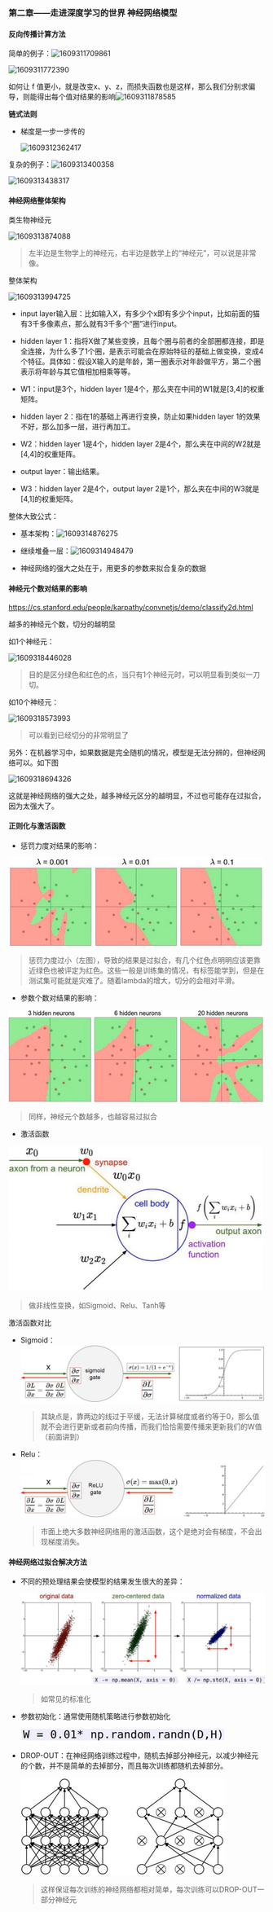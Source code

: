 ### 第二章——走进深度学习的世界 神经网络模型

#### 反向传播计算方法

简单的例子：![1609311709861](assets/1609311709861.png)

![1609311772390](assets/1609311772390.png)

如何让 f 值更小，就是改变x、y、z，而损失函数也是这样，那么我们分别求偏导，则能得出每个值对结果的影响![1609311878585](assets/1609311878585.png)

**链式法则**

- 梯度是一步一步传的

  ![1609312362417](assets/1609312362417.png)

复杂的例子：![1609313400358](assets/1609313400358.png)

![1609313438317](assets/1609313438317.png)



#### 神经网络整体架构

类生物神经元

![1609313874088](assets/1609313874088.png)

> 左半边是生物学上的神经元，右半边是数学上的“神经元”，可以说是非常像。

整体架构

![1609313994725](assets/1609313994725.png)

- input layer输入层：比如输入X，有多少个x即有多少个input，比如前面的猫有3千多像素点，那么就有3千多个“圈”进行input。

- hidden layer 1：指将X做了某些变换，且每个圈与前者的全部圈都连接，即是全连接，为什么多了1个圈，是表示可能会在原始特征的基础上做变换，变成4个特征。具体如：假设X输入的是年龄，第一圈表示对年龄做平方，第二个圈表示将年龄与其它值相加相乘等等。
- W1：input是3个，hidden layer 1是4个，那么夹在中间的W1就是[3,4]的权重矩阵。

- hidden layer 2：指在1的基础上再进行变换，防止如果hidden layer 1的效果不好，那么加多一层，进行再加工。
- W2：hidden layer 1是4个，hidden layer 2是4个，那么夹在中间的W2就是[4,4]的权重矩阵。

- output layer：输出结果。
- W3：hidden layer 2是4个，output layer 2是1个，那么夹在中间的W3就是[4,1]的权重矩阵。

整体大致公式：

- 基本架构：![1609314876275](assets/1609314876275.png)
- 继续堆叠一层：![1609314948479](assets/1609314948479.png)

- 神经网络的强大之处在于，用更多的参数来拟合复杂的数据



#### 神经元个数对结果的影响

<https://cs.stanford.edu/people/karpathy/convnetjs/demo/classify2d.html>

越多的神经元个数，切分的越明显

如1个神经元：

![1609318446028](assets/1609318446028.png)

> 目的是区分绿色和红色的点，当只有1个神经元时，可以明显看到类似一刀切。

如10个神经元：

![1609318573993](assets/1609318573993.png)

> 可以看到已经切分的非常明显了

另外：在机器学习中，如果数据是完全随机的情况，模型是无法分辨的，但神经网络可以。如下图

![1609318694326](assets/1609318694326.png)

这就是神经网络的强大之处，越多神经元区分的越明显，不过也可能存在过拟合，因为太强大了。



#### 正则化与激活函数

- 惩罚力度对结果的影响：

![1609375337258](assets/1609375337258.png)

> 惩罚力度过小（左图），导致的结果是过拟合，有几个红色点明明应该更靠近绿色也被评定为红色。这些一般是训练集的情况，有标签能学到，但是在测试集可能就是灾难了。随着lambda的增大，切分的会相对平滑。

- 参数个数对结果的影响：

![1609375557007](assets/1609375557007.png)

> 同样，神经元个数越多，也越容易过拟合

- 激活函数

![1609375641306](assets/1609375641306.png)

> 做非线性变换，如Sigmoid、Relu、Tanh等

激活函数对比

- Sigmoid：![1609375872490](assets/1609375872490.png)

  > 其缺点是，靠两边的线过于平缓，无法计算梯度或者约等于0，那么值就不会进行更新或者前向传播，而我们恰恰需要传播来更新我们的W值（前面讲到）

- Relu：![1609376004260](assets/1609376004260.png)

  > 市面上绝大多数神经网络用的激活函数，这个是绝对会有梯度，不会出现梯度消失。



#### 神经网络过拟合解决方法

- 不同的预处理结果会使模型的结果发生很大的差异：

  ![1609376154021](assets/1609376154021.png)

  > 如常见的标准化

- 参数初始化：通常使用随机策略进行参数初始化

  ![1609376305237](assets/1609376305237.png)

- DROP-OUT：在神经网络训练过程中，随机去掉部分神经元，以减少神经元的个数，并不是简单的去掉部分，而且每次训练都随机去掉部分。

  ![1609376454005](assets/1609376454005.png)

  > 这样保证每次训练的神经网络都相对简单，每次训练可以DROP-OUT一部分神经元


